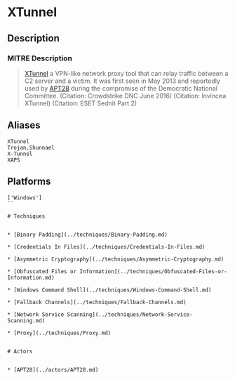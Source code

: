 
# XTunnel

## Description

### MITRE Description

> [XTunnel](https://attack.mitre.org/software/S0117) a VPN-like network proxy tool that can relay traffic between a C2 server and a victim. It was first seen in May 2013 and reportedly used by [APT28](https://attack.mitre.org/groups/G0007) during the compromise of the Democratic National Committee. (Citation: Crowdstrike DNC June 2016) (Citation: Invincea XTunnel) (Citation: ESET Sednit Part 2)

## Aliases

```
XTunnel
Trojan.Shunnael
X-Tunnel
XAPS
```

## Platforms

```
['Windows']
``

# Techniques


* [Binary Padding](../techniques/Binary-Padding.md)

* [Credentials In Files](../techniques/Credentials-In-Files.md)
    
* [Asymmetric Cryptography](../techniques/Asymmetric-Cryptography.md)
    
* [Obfuscated Files or Information](../techniques/Obfuscated-Files-or-Information.md)
    
* [Windows Command Shell](../techniques/Windows-Command-Shell.md)
    
* [Fallback Channels](../techniques/Fallback-Channels.md)
    
* [Network Service Scanning](../techniques/Network-Service-Scanning.md)
    
* [Proxy](../techniques/Proxy.md)
    

# Actors


* [APT28](../actors/APT28.md)

